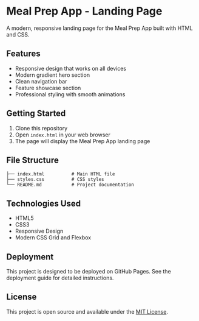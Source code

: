 # Meal Prep App - Landing Page

A modern, responsive landing page for the Meal Prep App built with HTML and CSS.

## Features

- Responsive design that works on all devices
- Modern gradient hero section
- Clean navigation bar
- Feature showcase section
- Professional styling with smooth animations

## Getting Started

1. Clone this repository
2. Open `index.html` in your web browser
3. The page will display the Meal Prep App landing page

## File Structure

```
├── index.html          # Main HTML file
├── styles.css          # CSS styles
└── README.md           # Project documentation
```

## Technologies Used

- HTML5
- CSS3
- Responsive Design
- Modern CSS Grid and Flexbox

## Deployment

This project is designed to be deployed on GitHub Pages. See the deployment guide for detailed instructions.

## License

This project is open source and available under the [MIT License](LICENSE).
